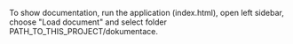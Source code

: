 To show documentation, run the application (index.html), open left sidebar, choose "Load document" and select folder PATH_TO_THIS_PROJECT/dokumentace.
